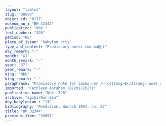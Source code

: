 ```yaml
---
layout: "tablet"
slug: "30694"
object_id: "8137"
museum_no_: "BM 32344"
publication: "Nbk."
text_number: "326"
period: "NB"
place_of_issue: "Babylon city"
type_and_content: "Promissory notes ina muẖẖi"
day_remark: "-"
month: "XI"
month_remark: "-"
year: "37"
year_remark: "-"
king: "Nbk"
king_remark: "-"
paraphrase: "Promissory note for lambs.<br /> <strong>B</strong> owes a broken amount of good female lambs to <strong>A</strong>, to be delivered in Nisan (I) in Babylon. <strong>C</strong> acts as guarantor for the delivery. Names of 2 witnesses and the scribe: Madān-&scaron;umu-iddin/&lt;Zēria&gt;//Nabāya (brother-in-law of Iddin-Marduk).<br /> <br /> <strong>A</strong> = Iddin-Marduk/Iqī&scaron;īya//Nūr-S&icirc;n; <strong>B</strong> = Nab&ucirc;-iddin/Nab&ucirc;-tukulti; <strong>C</strong> = Bēl-eṭēru/Hannu-KAM"
imported: "Kathleen Abraham (07/01/2017)"
publication_name: "Nbk. 326"
archive: "Egibi/Nūr-Sîn"
day_babylonian_: "13"
bibliography: "Reedition: Wunsch 1993, no. 27"
title: "BM 32344"
previous_item: "30697"
---
```

